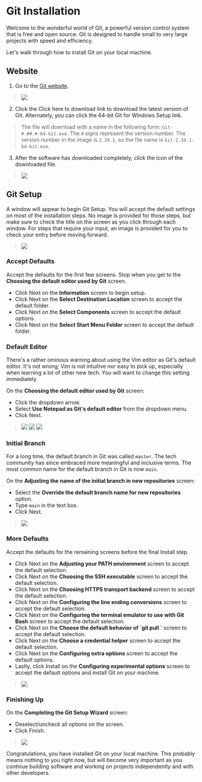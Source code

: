# Git Installation
Welcome to the wonderful world of Git, a powerful version control system that is free and open source. Git is designed to handle small to very large projects with speed and efficiency.

Let's walk through how to install Git on your local machine.

## Website
1. Go to the [Git website](https://git-scm.com/download/win).
> ![](/Mod1/Images/Week3/git_website.png)

2. Click the Click here to download link to download the latest version of Git. Alternately, you can click the 64-bit Git for Windows Setup link.

> The file will download with a name in the following form: `Git-#.##.#-64-bit.exe`. The `#` signs represent the version number. The version number in the image is `2.39.1`, so the file name is `Git-2.39.1-64-bit.exe`.

3. After the software has downloaded completely, click the icon of the downloaded file.
> ![](/Mod1/Images/Week3/git_file_download.png)

## Git Setup
A window will appear to begin Git Setup. You will accept the default settings on most of the installation steps. No image is provided for those steps, but make sure to check the title on the screen as you click through each window. For steps that require your input, an image is provided for you to check your entry before moving forward.
> ![](/Mod1/Images/Week3/git_install_01.png)

### Accept Defaults
Accept the defaults for the first few screens. Stop when you get to the **Choosing the default editor used by Git** screen.
* Click Next on the **Information** screen to begin setup.
* Click Next on the **Select Destination Location** screen to accept the default folder.
* Click Next on the **Select Components** screen to accept the default options.
* Click Next on the **Select Start Menu Folder** screen to accept the default folder.

### Default Editor
There's a rather ominous warning about using the Vim editor as Git's default editor. It's not wrong; Vim is not intuitive nor easy to pick up, especially when learning a lot of other new tech. You will want to change this setting immediately.

On the **Choosing the default editor used by Git** screen:
* Click the dropdown arrow.
* Select **Use Notepad as Git's default editor** from the dropdown menu.
* Click Next.
> ![](/Mod1/Images/Week3/git_install_05.png)
> ![](/Mod1/Images/Week3/git_install_06.png)
> ![](/Mod1/Images/Week3/git_install_07.png)

### Initial Branch
For a long time, the default branch in Git was called `master`. The tech community has since embraced more meaningful and inclusive terms. The most common name for the default branch in Git is now `main`.

On the **Adjusting the name of the initial branch in new repositories** screen:
* Select the **Override the default branch name for new repositories** option.
* Type `main` in the text box.
* Click Next.
> ![](/Mod1/Images/Week3/git_install_08.png)

### More Defaults
Accept the defaults for the remaining screens before the final Install step.
* Click Next on the **Adjusting your PATH environment** screen to accept the default selection.
* Click Next on the **Choosing the SSH executable** screen to accept the default selection.
* Click Next on the **Choosing HTTPS transport backend** screen to accept the default selection.
* Click Next on the **Configuring the line ending conversions** screen to accept the default selection.
* Click Next on the **Configuring the terminal emulator to use with Git Bash** screen to accept the default selection.
* Click Next on the **Choose the default behavior of \`git pull \`**  screen to accept the default selection.
* Click Next on the **Choose a credential helper** screen to accept the default selection.
* Click Next on the **Configuring extra options** screen to accept the default options.
* Lastly, click Install on the **Configuring experimental options** screen to accept the default options and install Git on your machine.
> ![](/Mod1/Images/Week3/git_install_17.png)

### Finishing Up
On the **Completing the Git Setup Wizard** screen:
* Deselect/uncheck all options on the screen.
* Click Finish.
> ![](/Mod1/Images/Week3/git_install_19.png)

Congratulations, you have installed Git on your local machine. This probably means nothing to you right now, but will become very important as you continue building software and working on projects independently and with other developers.
